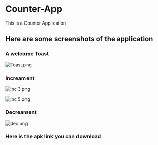 # Counter-App

This is a Counter Application

## Here are some screenshots of the application

### A welcome Toast

![Toast.png](C:\Users\hrith\Pictures\Screenshots\Git%20CounterApp%20SS\Toast.png)

### Increament

![inc 3.png](C:\Users\hrith\Pictures\Screenshots\Git%20CounterApp%20SS\inc%203.png)                     

![inc 5.png](C:\Users\hrith\Pictures\Screenshots\Git%20CounterApp%20SS\inc%205.png)

### Decreament

![dec.png](C:\Users\hrith\Pictures\Screenshots\Git%20CounterApp%20SS\dec.png)

### Here is the apk link you can download
